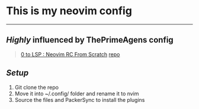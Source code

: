 # This is my **neovim** config
---
## *Highly* influenced by ThePrimeAgens config

>[0 to LSP : Neovim RC From Scratch](https://www.youtube.com/watch?v=w7i4amO_zaE&t=258s)
>[repo](https://github.com/ThePrimeagen/init.lua)

## *Setup*
1. Git clone the repo
2. Move it into ~/.config/ folder and rename it to nvim
3. Source the files and PackerSync to install the plugins
